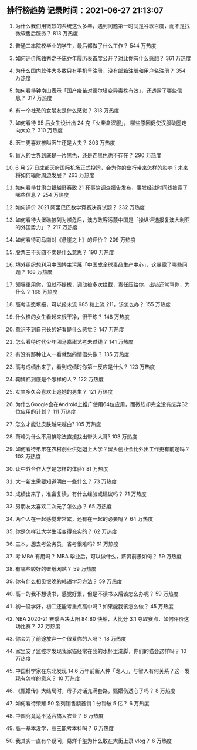 
## 排行榜趋势 记录时间：2021-06-27 21:13:07
  
  1. 为什么我们用微软的系统这么多年，遇到问题第一时间是谷歌百度，而不是找微软售后服务？ 813 万热度
    
  2. 普通二本院校毕业的学生，最后都做了什么工作？ 544 万热度
    
  3. 如何评价陈独秀之子陈乔年履历表首度公开？对此你有什么感想？ 361 万热度
    
  4. 为什么国内软件大多数只有手机号注册，没有邮箱注册和用户名注册？ 354 万热度
    
  5. 如何看待钟南山表示「国产疫苗对德尔塔变异毒株有效」，还透露了哪些信息？ 317 万热度
    
  6. 有一个社恐的女朋友是什么感觉？ 313 万热度
    
  7. 如何看待 95 后女生设计出 24 克「火柴盒汉服」， 哪些原因促使汉服破圈走向大众？ 310 万热度
    
  8. 医生更喜欢被叫医生还是大夫？ 303 万热度
    
  9. 盲人的世界到底是一片黑色，还是连黑色也不存在？ 290 万热度
    
  10. 6 月 27 日成都天府国际机场正式投运，会为你的出行带来怎样的影响？未来将如何辐射周边发展？ 263 万热度
    
  11. 如何看待甘肃白银越野赛致 21 死事故调查报告发布，事发经过时间线披露了哪些信息？ 254 万热度
    
  12. 如何评价 2021 阿里巴巴数学竞赛决赛试题？ 232 万热度
    
  13. 如何看待大堡礁被列为濒危后，澳方政客污蔑中国是「操纵评选报复澳大利亚的外国势力」？ 217 万热度
    
  14. 如何看待司马南对《悬崖之上》的评价？ 209 万热度
    
  15. 股票三不买四不卖是什么意思？ 190 万热度
    
  16. 境外组织想利用中国博主污蔑「中国成全球毒品生产中心」，这暴露了哪些问题？ 168 万热度
    
  17. 领导重用你，但就不提拔，调动被多次拦截，责任压给你，出错还常骂你，为什么？ 166 万热度
    
  18. 高考志愿填报，可以报末流 985 和上流 211，该怎么办？ 155 万热度
    
  19. 什么样的女生看起来很干净，很干练？ 148 万热度
    
  20. 意识不到自己长的好看是什么感觉？ 147 万热度
    
  21. 怎么看待时代少年团马嘉祺艺考未过线？ 141 万热度
    
  22. 有没有那种让人一看就酸的情侣头像？ 135 万热度
    
  23. 高考成绩出来了，看到成绩时你第一反应是什么？ 123 万热度
    
  24. 鞠婧祎到底是个怎样的人？ 122 万热度
    
  25. 女生多久会喜欢上追她的男生？ 121 万热度
    
  26. 为什么Google会在Android上推广使用64位应用，而微软却完全没有废弃32位应用的计划？ 111 万热度
    
  27. 怎么才能让皮肤越来越白? 105 万热度
    
  28. 萧峰为什么不用排除法直接找出带头大哥? 103 万热度
    
  29. 如何看待弟弟在农村创业供姐姐上大学？留乡创业会比外出工作更有前途吗？ 103 万热度
    
  30. 读中外合作大学是怎样的体验? 81 万热度
    
  31. 大一新生需要知道明白一些什么？ 73 万热度
    
  32. 成绩出来了，准备复读，有什么经验或建议吗？ 71 万热度
    
  33. 男朋友太喜欢二次元了怎么办？ 65 万热度
    
  34. 两个人在一起感觉非常累，还有在一起的必要吗？ 64 万热度
    
  35. 你是怎样让大学生活变得充实的？ 62 万热度
    
  36. 三本，想去考公务员，省考很难吗? 61 万热度
    
  37. 考 MBA 有用吗？ MBA 毕业后，可以做什么，薪资前景如何？ 59 万热度
    
  38. 有哪些较好的壁纸网站？ 59 万热度
    
  39. 你有什么相见恨晚的韩语学习方法？ 59 万热度
    
  40. 高一的我不想读书，感觉好累，但是不读书以后该怎么办呢？ 59 万热度
    
  41. 初一没学好，初二还能考重点高中吗？如果能我该怎么做？ 45 万热度
    
  42. NBA 2020-21 赛季西决太阳 84:80 快船，大比分 3:1 夺取赛点，如何评价这场比赛？ 22 万热度
    
  43. 你会为了前途放弃一个很爱你的人吗？ 18 万热度
    
  44. 家里安了监控才发现我家猫经常在我的水杯里洗脚，你们的猫会这样吗？ 10 万热度
    
  45. 中国科学家在东北发现 14.6 万年前新人种「龙人」，与智人有何关系？这一发现有怎样的意义？ 10 万热度
    
  46. 《甄嬛传》大结局时，母子对话充满套路，甄嬛伤透心了吗？ 8 万热度
    
  47. 如何看待荣耀 50 系列销售额首销 1 分钟破 5 亿？ 6 万热度
    
  48. 中国究竟适不适合搞大农业？ 6 万热度
    
  49. 高一基本没学，高三能考本科吗？ 6 万热度
    
  50. 我其实一直有个疑问，易烊千玺为什么敢在大街上录 vlog？ 6 万热度
    